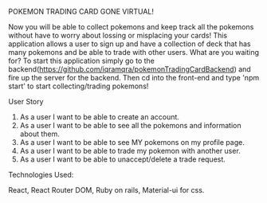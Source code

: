 POKEMON TRADING CARD GONE VIRTUAL!

Now you will be able to collect pokemons and keep track all the pokemons without have to worry about lossing or misplacing your cards! This application allows a user to sign up and have a collection of deck  that has many pokemons and be able to trade with other users. What are you waiting for? To start this application simply go to the backend(https://github.com/iqramqra/pokemonTradingCardBackend) and fire up the server for the backend. Then cd into the front-end and type 'npm start' to start collecting/trading pokemons!

User Story

1. As a user I want to be able to create an account.
2. As a user I want to be able to see all the pokemons and information about them.
3. As a user I want to be able to see MY pokemons on my profile page.
4. As a user I want to be able to trade my pokemon with another user.
5. As a user I want to be able to unaccept/delete a trade request.

Technologies Used: 

React, React Router DOM, Ruby on rails, Material-ui for css.
